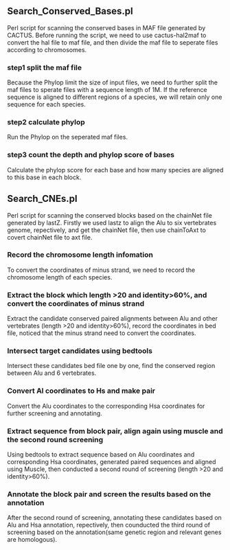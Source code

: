 ## Search_Conserved_Bases.pl
Perl script for scanning the conserved bases in MAF file generated by CACTUS.
Before running the script, we need to use cactus-hal2maf to convert the hal file to maf file, and then divide the maf file to seperate files according to chromosomes. 
### step1 split the maf file
Because the Phylop limit the size of input files, we need to further split the maf files to sperate files  with a sequence length of 1M.
If the reference sequence is aligned to different regions of a species, we will retain only one sequence for each species.
### step2 calculate phylop
Run the Phylop on the seperated maf files.
### step3 count the depth and phylop score of bases
Calculate the phylop score for each base and how many species are aligned to this base in each block.
## Search_CNEs.pl
Perl script for scanning the conserved blocks based on the chainNet file generated by lastZ.
Firstly we used lastz to align the Alu to six vertebrates genome, repectively, and get the chainNet file, then use chainToAxt to covert chainNet file to axt file.
### Record the chromosome length infomation
To convert the coordinates of minus strand, we need to record the chromosome length of each species.
### Extract the block which length >20 and identity>60%, and convert the coordinates of minus strand
Extract the candidate conserved paired alignments between Alu and other vertebrates (length >20 and identity>60%), record the coordinates in bed file, noticed that the minus strand need to convert the coordinates.
### Intersect target candidates using bedtools
Intersect these candidates bed file one by one, find the conserved region between Alu and 6 vertebrates.
### Convert Al coordinates to Hs and make pair
Convert the Alu coordinates to the corresponding Hsa coordinates for further screening and annotating.
### Extract sequence from block pair, align again using muscle and the second round screening
Using bedtools to extract sequence based on Alu coordinates and corresponding Hsa coordinates, generated paired sequences and aligned using Muscle, then conducted a second round of screening (length >20 and identity>60%).
### Annotate the block pair and screen the results based on the annotation
After the second round of screening, annotating these candidates based on Alu and Hsa annotation, repectively, then counducted the third round of screening based on the annotation(same genetic region and relevant genes are homologous).

